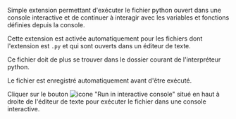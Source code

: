 Simple extension permettant d'exécuter le fichier python ouvert dans une console interactive et de continuer à interagir avec les variables et fonctions définies depuis la console.

Cette extension est activée automatiquement pour les fichiers dont l'extension est `.py` et qui sont ouverts dans un éditeur de texte.

Ce fichier doit de plus se trouver dans le dossier courant de l'interpréteur python.

Le fichier est enregistré automatiquement avant d'être exécuté.

Cliquer sur le bouton ![icone](https://github.com/fabricelallemand15/extension_vscode_REPL/assets/19834776/fa72e27d-79e0-4da5-a4a2-e85c765b6ce3) "Run in interactive console" situé en haut à droite de l'éditeur de texte pour exécuter le fichier dans une console interactive.